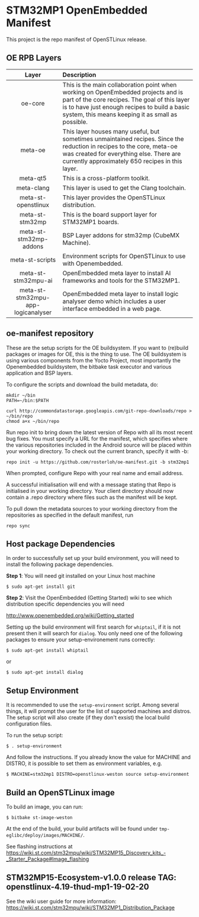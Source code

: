# STM32MP1 OpenEmbedded Manifest

This project is the repo manifest of OpenSTLinux release.

## OE RPB Layers

|   Layer                 |   Description                    |
|:-----------------------:|:----------------------|
| oe-core | This is the main collaboration point when working on OpenEmbedded projects and is part of the core recipes. The goal of this layer is to have just enough recipes to build a basic system, this means keeping it as small as possible. |
| meta-oe | This layer houses many useful, but sometimes unmaintained recipes. Since the reduction in recipes to the core, meta-oe was created for everything else. There are currently approximately 650 recipes in this layer. |
| meta-qt5 | This is a cross-platform toolkit. |
| meta-clang | This layer is used to get the Clang toolchain. |
| meta-st-openstlinux | This layer provides the OpenSTLinux distribution. |
| meta-st-stm32mp | This is the board support layer for STM32MP1 boards. |
| meta-st-stm32mp-addons | BSP Layer addons for stm32mp (CubeMX Machine). |
| meta-st-scripts | Environment scripts for OpenSTLinux to use with Openembedded. |
| meta-st-stm32mpu-ai | OpenEmbedded meta layer to install AI frameworks and tools for the STM32MP1. |
| meta-st-stm32mpu-app-logicanalyser | OpenEmbedded meta layer to install logic analyser demo which includes a user interface embedded in a web page. |


## oe-manifest repository

These are the setup scripts for the OE buildsystem. If you want to (re)build packages or images for OE, this is the thing to use.
The OE buildsystem is using various components from the Yocto Project, most importantly the Openembedded buildsystem, the bitbake task executor and various application and BSP layers.

To configure the scripts and download the build metadata, do:
```
mkdir ~/bin
PATH=~/bin:$PATH

curl http://commondatastorage.googleapis.com/git-repo-downloads/repo > ~/bin/repo
chmod a+x ~/bin/repo
```
Run repo init to bring down the latest version of Repo with all its most recent bug fixes. You must specify a URL for the manifest, which specifies where the various repositories included in the Android source will be placed within your working directory. To check out the current branch, specify it with -b:
```
repo init -u https://github.com/rosterloh/oe-manifest.git -b stm32mp1
```
When prompted, configure Repo with your real name and email address.

A successful initialisation will end with a message stating that Repo is initialised in your working directory. Your client directory should now contain a .repo directory where files such as the manifest will be kept.

To pull down the metadata sources to your working directory from the repositories as specified in the default manifest, run
```
repo sync
```

## Host package Dependencies

In order to successfully set up your build environment, you will need to install the following package dependencies.

**Step 1**: You will need git installed on your Linux host machine

`$ sudo apt-get install git`

**Step 2**: Visit the OpenEmbedded (Getting Started) wiki to see which distribution specific dependencies you will need

http://www.openembedded.org/wiki/Getting_started

Setting up the build environment will first search for `whiptail`, if it is not present then it will search for `dialog`. You only need one of the following packages to ensure your setup-environement runs correctly:

`$ sudo apt-get install whiptail`

or

`$ sudo apt-get install dialog`

## Setup Environment

It is recommended to use the `setup-environment` script. Among several things, it will prompt the user for the list of supported machines and distros. The setup script will also create (if they don't exsist) the local build configuration files.

To run the setup script:

    $ . setup-environment

And follow the instructions. If you already know the value for MACHINE and DISTRO, it is possible to set them as environment variables, e.g. 

    $ MACHINE=stm32mp1 DISTRO=openstlinux-weston source setup-environment

## Build an OpenSTLinux image

To build an image, you can run:

    $ bitbake st-image-weston

At the end of the build, your build artifacts will be found under `tmp-eglibc/deploy/images/MACHINE/`. 

See flashing instructions at https://wiki.st.com/stm32mpu/wiki/STM32MP15_Discovery_kits_-_Starter_Package#Image_flashing

## STM32MP15-Ecosystem-v1.0.0 release TAG: openstlinux-4.19-thud-mp1-19-02-20

See the wiki user guide for more information: https://wiki.st.com/stm32mpu/wiki/STM32MP1_Distribution_Package
